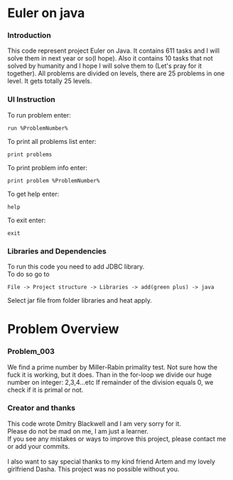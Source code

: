 # Euler on java

### Introduction
This code represent project Euler on Java. It contains 611 tasks and I will solve them in next year or so(I hope). 
Also it contains 10 tasks that not solved by humanity and I hope I will solve them to (Let's pray for it together).
All problems are divided on levels, there are 25 problems in one level. It gets totally 25 levels.
### UI Instruction
To run problem enter:
```
run %ProblemNumber%
```
To print all problems list enter:
```
print problems
```
To print problem info enter:
```
print problem %ProblemNumber%
```
To get help enter: 
```
help
```
To exit enter: 
```
exit
```
### Libraries and Dependencies 
To run this code you need to add JDBC library.\
To do so go to
```
File -> Project structure -> Libraries -> add(green plus) -> java
```
Select jar file from folder libraries and heat apply.
# Problem Overview
### Problem_003
We find a prime number by Miller-Rabin primality test. Not sure how the fuck it is working, but it does. Than in the for-loop we divide our huge number on integer: 2,3,4...etc If 
remainder of the division equals 0, we check if it is primal or not. 
### Creator and thanks
This code wrote Dmitry Blackwell and I am very sorry for it.\
Please do not be mad on me, I am just a learner.\
If you see any mistakes or ways to improve this project, please contact me or add your commits.
\
\
I also want to say special thanks to my kind friend Artem 
and my lovely girlfriend Dasha. This project was no possible without you.